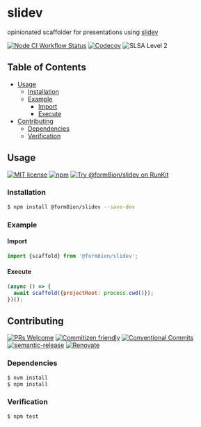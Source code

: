 # slidev

opinionated scaffolder for presentations using [slidev](https://sli.dev/)

<!--status-badges start -->

[![Node CI Workflow Status][github-actions-ci-badge]][github-actions-ci-link]
[![Codecov][coverage-badge]][coverage-link]
![SLSA Level 2][slsa-badge]

<!--status-badges end -->

## Table of Contents

* [Usage](#usage)
  * [Installation](#installation)
  * [Example](#example)
    * [Import](#import)
    * [Execute](#execute)
* [Contributing](#contributing)
  * [Dependencies](#dependencies)
  * [Verification](#verification)

## Usage

<!--consumer-badges start -->

[![MIT license][license-badge]][license-link]
[![npm][npm-badge]][npm-link]
[![Try @form8ion/slidev on RunKit][runkit-badge]][runkit-link]

<!--consumer-badges end -->

### Installation

```sh
$ npm install @form8ion/slidev --save-dev
```

### Example

#### Import

```javascript
import {scaffold} from '@form8ion/slidev';
```

#### Execute

```javascript
(async () => {
  await scaffold({projectRoot: process.cwd()});
})();
```

## Contributing

<!--contribution-badges start -->

[![PRs Welcome][PRs-badge]][PRs-link]
[![Commitizen friendly][commitizen-badge]][commitizen-link]
[![Conventional Commits][commit-convention-badge]][commit-convention-link]
[![semantic-release][semantic-release-badge]][semantic-release-link]
[![Renovate][renovate-badge]][renovate-link]

<!--contribution-badges end -->

### Dependencies

```sh
$ nvm install
$ npm install
```

### Verification

```sh
$ npm test
```

[PRs-link]: http://makeapullrequest.com

[PRs-badge]: https://img.shields.io/badge/PRs-welcome-brightgreen.svg

[commitizen-link]: http://commitizen.github.io/cz-cli/

[commitizen-badge]: https://img.shields.io/badge/commitizen-friendly-brightgreen.svg

[commit-convention-link]: https://conventionalcommits.org

[commit-convention-badge]: https://img.shields.io/badge/Conventional%20Commits-1.0.0-yellow.svg

[semantic-release-link]: https://github.com/semantic-release/semantic-release

[semantic-release-badge]: https://img.shields.io/badge/semantic--release-angular-e10079?logo=semantic-release

[renovate-link]: https://renovatebot.com

[renovate-badge]: https://img.shields.io/badge/renovate-enabled-brightgreen.svg?logo=renovatebot

[github-actions-ci-link]: https://github.com/form8ion/slidev/actions?query=workflow%3A%22Node.js+CI%22+branch%3Amaster

[github-actions-ci-badge]: https://img.shields.io/github/actions/workflow/status/form8ion/slidev/node-ci.yml.svg?branch=master&logo=github

[license-link]: LICENSE

[license-badge]: https://img.shields.io/github/license/form8ion/slidev.svg

[npm-link]: https://www.npmjs.com/package/@form8ion/slidev

[npm-badge]: https://img.shields.io/npm/v/@form8ion/slidev?logo=npm

[runkit-link]: https://npm.runkit.com/@form8ion/slidev

[runkit-badge]: https://badge.runkitcdn.com/@form8ion/slidev.svg

[coverage-link]: https://codecov.io/github/form8ion/slidev
[coverage-badge]: https://img.shields.io/codecov/c/github/form8ion/slidev?logo=codecov

[slsa-badge]: https://slsa.dev/images/gh-badge-level2.svg

